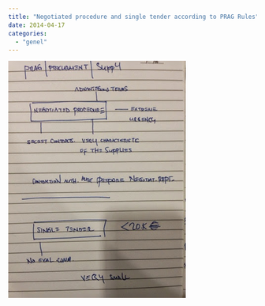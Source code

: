 ```yaml
---
title: "Negotiated procedure and single tender according to PRAG Rules"
date: 2014-04-17
categories: 
  - "genel"
---
```


[![](/images/blogger-image--941439709.jpg)](https://lh3.googleusercontent.com/-W8Zvp2Ga4U0/U0-hib0iazI/AAAAAAABKzU/l5j5ClaTlvk/s640/blogger-image--941439709.jpg)
